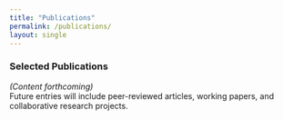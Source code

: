 ```yaml
---
title: "Publications"
permalink: /publications/
layout: single
---
```


### Selected Publications

*(Content forthcoming)*  
Future entries will include peer-reviewed articles, working papers, and collaborative research projects.
